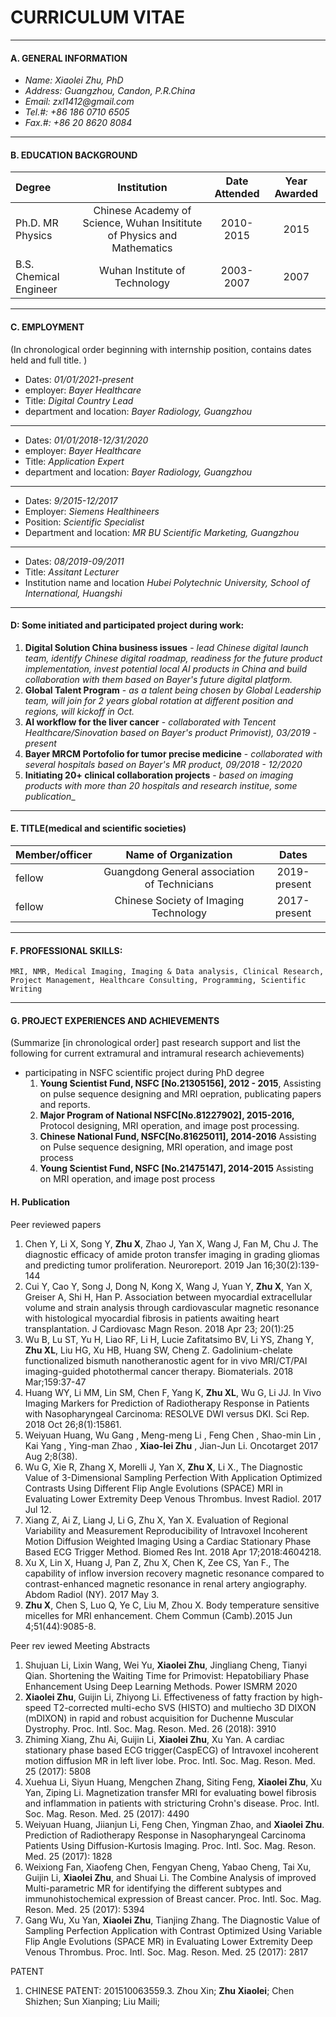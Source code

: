 # CURRICULUM VITAE  
- - - - 
#### A. GENERAL INFORMATION  

- _Name:                  Xiaolei Zhu, PhD_
- _Address:  Guangzhou, Candon, P.R.China_
- _Email:                  zxl1412@gmail.com_  
- _Tel.#:                   +86 186 0710 6505_
- _Fax.#:                  +86 20 8620 8084_        
------

#### B. EDUCATION BACKGROUND 

| Degree |               Institution                | Date Attended | Year Awarded |
| :----- | :--------------------------------------: | :-----------: | :----------: |
| Ph.D. MR Physics | Chinese Academy of Science, Wuhan Insititute of Physics and Mathematics |   2010-2015   |     2015     |
| B.S.   Chemical Engineer|      Wuhan Institute of Technology       |   2003-2007   |     2007     |    

------

#### C. EMPLOYMENT

(In chronological order beginning with internship position, contains dates held and full title. )
- Dates:    *01/01/2021-present*
- employer:  *Bayer Healthcare*
- Title:		*Digital Country Lead*			
- department and location:    *Bayer Radiology, Guangzhou*
- - - -
- Dates:    *01/01/2018-12/31/2020*
- employer:  *Bayer Healthcare*
- Title:		*Application Expert*			
- department and location:    *Bayer Radiology, Guangzhou*
- - - -  
- Dates:    *9/2015-12/2017*
- Employer: *Siemens Healthineers*
- Position:		*Scientific Specialist*			
- Department and location:    *MR BU Scientific Marketing, Guangzhou*    
- - - -   
- Dates:     *08/2019-09/2011*
- Title:		*Assitant Lecturer*   
- Institution name and location       *Hubei Polytechnic University, School of International, Huangshi*  
------  

#### D: Some initiated and participated project during work:
1. __Digital Solution China business issues__ - _lead Chinese digital launch team, identify Chinese digital roadmap, readiness for the future product implementation, invest potential local AI products in China and build collaboration with them based on Bayer's future digital platform._    
2. __Global Talent Program__ - _as a talent being chosen by Global Leadership team, will join for 2 years global rotation at different position and regions, will kickoff in Oct._
3. __AI workflow for the liver cancer__ - _collaborated with Tencent Healthcare/Sinovation based on Bayer's
product Primovist), 03/2019 - present_
4. __Bayer MRCM Portofolio for tumor precise medicine__ - _collaborated with several hospitals based on Bayer's MR product, 09/2018 - 12/2020_
5. __Initiating 20+ clinical collaboration projects__ - _based on imaging products with more than 20 hospitals and research institue, some publication__
------

#### E. TITLE(medical and scientific societies)

  | Member/officer |           Name of Organization           |  Dates |
  | :------------- | :--------------------------------------: | :----------: |
  | fellow         | Guangdong General association of Technicians   | 2019-present |
  | fellow         |   Chinese Society of Imaging Technology   | 2017-present |    
------
#### F. PROFESSIONAL SKILLS:     
```MRI, NMR, Medical Imaging, Imaging & Data analysis, Clinical Research, Project Management, Healthcare Consulting, Programming, Scientific Writing``` 

------  

#### G. PROJECT EXPERIENCES AND ACHIEVEMENTS

(Summarize [in chronological order] past research support and list the following for current extramural and intramural research achievements)

- participating in NSFC scientific project during PhD degree
    1.  **Young Scientist Fund, NSFC [No.21305156], 2012 - 2015**, Assisting on pulse sequence designing and MRI oepration, publicating papers and reports.      
    3. **Major Program of National NSFC[No.81227902], 2015-2016,** Protocol designing, MRI operation, and image post processing. 
    4. **Chinese National Fund, NSFC[No.81625011], 2014-2016** Assisting on Pulse sequence designing, MRI operation, and image post process 
    5. **Young Scientist Fund, NSFC [No.21475147], 2014-2015** Assisting on MRI operation, and image post process 


#### H. Publication

Peer reviewed papers
1. Chen Y, Li X, Song Y, **Zhu X**, Zhao J, Yan X, Wang J, Fan M, Chu J. The diagnostic efficacy of amide proton transfer imaging in grading gliomas and predicting tumor proliferation. Neuroreport. 2019 Jan 16;30(2):139-144    
2. Cui Y, Cao Y, Song J, Dong N, Kong X, Wang J, Yuan Y, **Zhu X**, Yan X, Greiser A, Shi H, Han P. Association between myocardial extracellular volume and strain analysis through cardiovascular magnetic resonance with histological myocardial fibrosis in patients awaiting heart transplantation. J Cardiovasc Magn Reson. 2018 Apr 23; 20(1):25   
3. Wu B, Lu ST, Yu H, Liao RF, Li H, Lucie Zafitatsimo BV, Li YS, Zhang Y, **Zhu XL**, Liu HG, Xu HB, Huang SW, Cheng Z. Gadolinium-chelate functionalized bismuth nanotheranostic agent for in vivo MRI/CT/PAI imaging-guided photothermal cancer therapy. Biomaterials. 2018 Mar;159:37-47  
4. Huang WY, Li MM, Lin SM, Chen F, Yang K, **Zhu XL**, Wu G, Li JJ. In Vivo Imaging Markers for Prediction of Radiotherapy Response in Patients with Nasopharyngeal Carcinoma: RESOLVE DWI versus DKI. Sci Rep. 2018 Oct 26;8(1):15861.    
5. Weiyuan Huang, Wu Gang , Meng-meng Li , Feng Chen , Shao-min Lin , Kai Yang , Ying-man Zhao , **Xiao-lei Zhu** , Jian-Jun Li. Oncotarget 2017 Aug 2;8(38).    
6. Wu G, Xie R, Zhang X, Morelli J, Yan X, **Zhu X**, Li X., The Diagnostic Value of 3-Dimensional Sampling Perfection With Application Optimized Contrasts Using Different Flip Angle Evolutions (SPACE) MRI in Evaluating Lower Extremity Deep Venous Thrombus. Invest Radiol. 2017 Jul 12.   
7. Xiang Z, Ai Z, Liang J, Li G, Zhu X, Yan X. Evaluation of Regional Variability and Measurement Reproducibility of Intravoxel Incoherent Motion Diffusion Weighted Imaging Using a Cardiac Stationary Phase Based ECG Trigger Method. Biomed Res Int. 2018 Apr 17;2018:4604218.  
8. Xu X, Lin X, Huang J, Pan Z, Zhu X, Chen K, Zee CS, Yan F., The capability of inflow inversion recovery magnetic resonance compared to contrast-enhanced magnetic resonance in renal artery angiography. Abdom Radiol (NY). 2017 May 3.   
9. **Zhu X**, Chen S, Luo Q, Ye C, Liu M, Zhou X. Body temperature sensitive micelles for MRI enhancement. Chem Commun (Camb).2015 Jun 4;51(44):9085-8.  

Peer rev iewed Meeting Abstracts   

1. Shujuan Li, Lixin Wang, Wei Yu, **Xiaolei Zhu**, Jingliang Cheng, Tianyi Qian. Shortening the Waiting Time for Primovist: Hepatobiliary Phase Enhancement Using Deep Learning Methods. Power ISMRM 2020
2. **Xiaolei Zhu**, Guijin Li, Zhiyong Li. Effectiveness of fatty fraction by high-speed T2-corrected multi-echo SVS (HISTO) and multiecho 3D DIXON (mDIXON) in rapid and robust acquisition for Duchenne Muscular Dystrophy. Proc. Intl. Soc. Mag. Reson. Med. 26 (2018): 3910
3. Zhiming Xiang, Zhu Ai, Guijin Li, **Xiaolei Zhu**, Xu Yan. A cardiac stationary phase based ECG trigger(CaspECG) of Intravoxel incoherent motion diffusion MR in left liver lobe. Proc. Intl. Soc. Mag. Reson. Med. 25 (2017): 5808
4. Xuehua Li, Siyun Huang, Mengchen Zhang, Siting Feng, **Xiaolei Zhu**, Xu Yan, Ziping Li. Magnetization transfer MRI for evaluating bowel fibrosis and inflammation in patients with stricturing Crohn's disease. Proc. Intl. Soc. Mag. Reson. Med. 25 (2017): 4490
5. Weiyuan Huang, Jiianjun Li, Feng Chen, Yingman Zhao, and **Xiaolei Zhu**. Prediction of Radiotherapy Response in Nasopharyngeal Carcinoma Patients Using Diffusion-Kurtosis Imaging. Proc. Intl. Soc. Mag. Reson. Med. 25 (2017): 1828
6. Weixiong Fan, Xiaofeng Chen, Fengyan Cheng, Yabao Cheng, Tai Xu, Guijin Li, **Xiaolei Zhu**, and Shuai Li. The Combine Analysis of improved Multi-parametric MR for identifying the different subtypes and immunohistochemical expression of Breast cancer. Proc. Intl. Soc. Mag. Reson. Med. 25 (2017): 5394
7. Gang Wu, Xu Yan, **Xiaolei Zhu**, Tianjing Zhang. The Diagnostic Value of Sampling Perfection Application with Contrast Optimized Using Variable Flip Angle Evolutions (SPACE MR) in Evaluating Lower Extremity Deep Venous Thrombus. Proc. Intl. Soc. Mag. Reson. Med. 25 (2017): 2817  

PATENT  

1. CHINESE PATENT: 201510063559.3. Zhou Xin; __Zhu Xiaolei__; Chen Shizhen; Sun Xianping; Liu Maili; 
